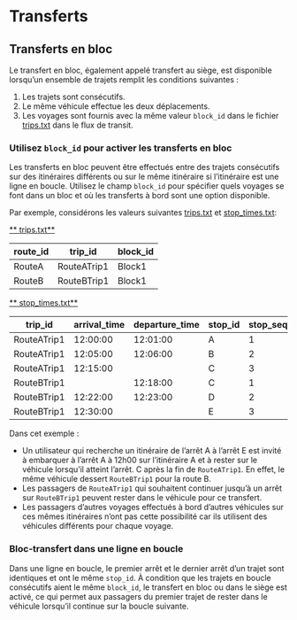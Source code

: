 # Transferts

## Transferts en bloc 
 
 Le transfert en bloc, également appelé transfert au siège, est disponible lorsqu’un ensemble de trajets remplit les conditions suivantes : 
 
 1. Les trajets sont consécutifs. 
 2. Le même véhicule effectue les deux déplacements. 
 3. Les voyages sont fournis avec la même valeur `block_id` dans le fichier [trips.txt](../../reference/#tripstxt) dans le flux de transit. 
 
### Utilisez `block_id` pour activer les transferts en bloc 
 
 Les transferts en bloc peuvent être effectués entre des trajets consécutifs sur des itinéraires différents ou sur le même itinéraire si l’itinéraire est une ligne en boucle. Utilisez le champ `block_id` pour spécifier quels voyages se font dans un bloc et où les transferts à bord sont une option disponible. 
 
 Par exemple, considérons les valeurs suivantes [trips.txt](../../reference/#tripstxt) et [stop_times.txt](../../reference/#stop_timestxt): 
 
 [** trips.txt**](../../reference/#tripstxt) 
 
| route_id | trip_id     | block_id  |
|----------|-------------|---|
| RouteA   | RouteATrip1 |  Block1 |
| RouteB   | RouteBTrip1 |  Block1 |
 
 [** stop_times.txt**](../../reference/#stop_timestxt) 
 
| trip_id | arrival_time     | departure_time | stop_id | stop_sequence |
|----------|-------------|---|----|-----|
| RouteATrip1  | 12:00:00|  12:01:00 | A | 1 |
| RouteATrip1  | 12:05:00|  12:06:00 | B | 2 | 
| RouteATrip1 | 12:15:00 | | C | 3|
| RouteBTrip1 | | 12:18:00 | C | 1 |
| RouteBTrip1 |12:22:00 | 12:23:00 | D | 2 |
| RouteBTrip1 |12:30:00 |  | E | 3 | 
 
 Dans cet exemple : 
 
 - Un utilisateur qui recherche un itinéraire de l’arrêt A à l’arrêt E est invité à embarquer à l’arrêt A à 12h00 sur l’itinéraire A et à rester sur le véhicule lorsqu’il atteint l’arrêt. C après la fin de `RouteATrip1`. En effet, le même véhicule dessert `RouteBTrip1` pour la route B. 
 - Les passagers de `RouteATrip1` qui souhaitent continuer jusqu’à un arrêt sur `RouteBTrip1` peuvent rester dans le véhicule pour ce transfert. 
 - Les passagers d’autres voyages effectués à bord d’autres véhicules sur ces mêmes itinéraires n’ont pas cette possibilité car ils utilisent des véhicules différents pour chaque voyage. 
 
### Bloc-transfert dans une ligne en boucle 
 
 Dans une ligne en boucle, le premier arrêt et le dernier arrêt d’un trajet sont identiques et ont le même `stop_id`. À condition que les trajets en boucle consécutifs aient le même `block_id`, le transfert en bloc ou dans le siège est activé, ce qui permet aux passagers du premier trajet de rester dans le véhicule lorsqu’il continue sur la boucle suivante.